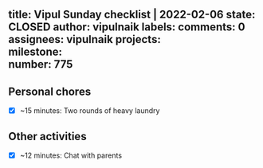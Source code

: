 title:	Vipul Sunday checklist | 2022-02-06
state:	CLOSED
author:	vipulnaik
labels:	
comments:	0
assignees:	vipulnaik
projects:	
milestone:	
number:	775
--
## Personal chores

- [x] ~15 minutes: Two rounds of heavy laundry

## Other activities

- [x] ~12 minutes: Chat with parents
